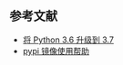 

## 参考文献

- [将 Python 3.6 升级到 3.7](https://www.itsupportwale.com/blog/how-to-upgrade-to-python-3-7-on-ubuntu-18-10/)
- [pypi 镜像使用帮助](https://mirror.tuna.tsinghua.edu.cn/help/pypi/)

